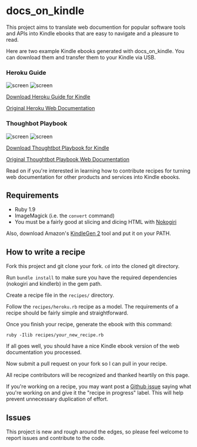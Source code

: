 # docs_on_kindle

This project aims to translate web documention for popular software tools and
APIs into Kindle ebooks that are easy to navigate and a pleasure to read.


Here are two example Kindle ebooks generated with docs_on_kindle.
You can download them and transfer them to your Kindle via USB.

### Heroku Guide

![screen](https://github.com/danchoi/docs_on_kindle/raw/master/screenshots/toc-sm.gif)
![screen](https://github.com/danchoi/docs_on_kindle/raw/master/screenshots/article-sm.gif)

[Download Heroku Guide for Kindle][heroku-mobi]

[Original Heroku Web Documentation][heroku-web]

[heroku-mobi]:https://github.com/danchoi/docs_on_kindle/raw/master/mobi/heroku-guide.2012-01-20.mobi
[heroku-web]:https://github.com/danchoi/docs_on_kindle/raw/master/mobi/heroku-guide.2012-01-20.mobi

### Thoughbot Playbook

![screen](https://github.com/danchoi/docs_on_kindle/raw/master/screenshots/thoughtbot-toc-sm.gif)
![screen](https://github.com/danchoi/docs_on_kindle/raw/master/screenshots/thoughtbot-article-sm.gif)

[Download Thoughtbot Playbook for Kindle][thoughtbot-mobi]

[Original Thoughtbot Playbook Web Documentation][thoughtbot-web]

[thoughtbot-mobi]:https://github.com/danchoi/docs_on_kindle/raw/master/mobi/thoughtbot_playbook-guide.2012-01-20.mobi
[thoughtbot-web]:http://playbook.thoughtbot.com/


Read on if you're interested in learning how to contribute recipes for turning
web documentation for other products and services into Kindle ebooks.

## Requirements

* Ruby 1.9
* ImageMagick (i.e. the `convert` command)
* You must be a fairly good at slicing and dicing HTML with [Nokogiri][nokogiri] 

[nokogiri]:http://nokogiri.org/

Also, download Amazon's [KindleGen 2][kindlegen] tool and put it on your PATH.

[kindlegen]:http://www.amazon.com/gp/feature.html?ie=UTF8&docId=1000234621

## How to write a recipe

Fork this project and git clone your fork. `cd` into the cloned git
directory.

Run `bundle install` to make sure you have the required dependencies
(nokogiri and kindlerb) in the gem path.

Create a recipe file in the `recipes/` directory.

Follow the `recipes/heroku.rb` recipe as a model. The requirements of a recipe
should be fairly simple and straightforward.

Once you finish your recipe, generate the ebook with this command:

    ruby -Ilib recipes/your_new_recipe.rb

If all goes well, you should have a nice Kindle ebook version of the web
documentation you processed.

Now submit a pull request on your fork so I can pull in your recipe.

All recipe contributors will be recognized and thanked heartily on this page.

If you're working on a recipe, you may want post a [Github issue][issues]
saying what you're working on and give it the "recipe in progress"
label. This will help prevent unnecessary duplication of effort.

[issues]:https://github.com/danchoi/docs_on_kindle/issues


## Issues

This project is new and rough around the edges, so please feel welcome to
report issues and contribute to the code. 

